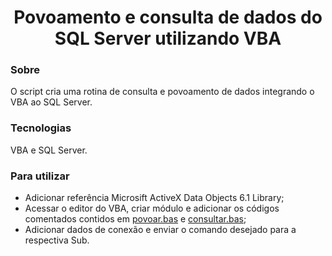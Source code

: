<div align="center">
  <h1>Povoamento e consulta de dados do SQL Server utilizando VBA</h1>
</div>

### Sobre
O script cria uma rotina de consulta e povoamento de dados integrando o VBA ao SQL Server.

### Tecnologias
VBA e SQL Server.

### Para utilizar
- Adicionar referência Microsift ActiveX Data Objects 6.1 Library;
- Acessar o editor do VBA, criar módulo e adicionar os códigos comentados contidos em <a href="https://github.com/viniciusariza/vba-sqlserver/blob/main/povoar.bas">povoar.bas</a> e <a href="https://github.com/viniciusariza/vba-sqlserver/blob/main/consultar.bas">consultar.bas</a>;
- Adicionar dados de conexão e enviar o comando desejado para a respectiva Sub.
